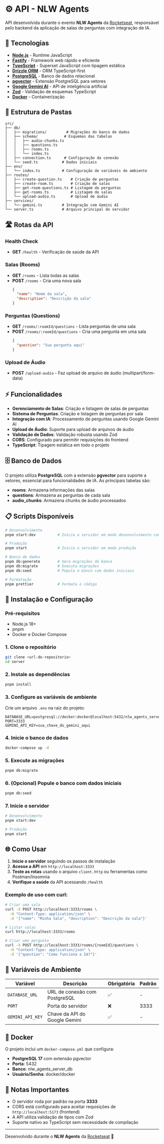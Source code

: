 # ⚙️ API - NLW Agents

API desenvolvida durante o evento **NLW Agents** da [Rocketseat](https://www.rocketseat.com.br/), responsável pelo backend da aplicação de salas de perguntas com integração de IA.

## 🚀 Tecnologias

- **[Node.js](https://nodejs.org/)** - Runtime JavaScript
- **[Fastify](https://www.fastify.io/)** - Framework web rápido e eficiente
- **[TypeScript](https://www.typescriptlang.org/)** - Superset JavaScript com tipagem estática
- **[Drizzle ORM](https://orm.drizzle.team/)** - ORM TypeScript-first
- **[PostgreSQL](https://www.postgresql.org/)** - Banco de dados relacional
- **[pgvector](https://github.com/pgvector/pgvector)** - Extensão PostgreSQL para vetores
- **[Google Gemini AI](https://ai.google.dev/)** - API de inteligência artificial
- **[Zod](https://zod.dev/)** - Validação de esquemas TypeScript
- **[Docker](https://www.docker.com/)** - Containerização

## 📁 Estrutura de Pastas

```
src/
├── db/
│   ├── migrations/         # Migrações do banco de dados
│   ├── schema/            # Esquemas das tabelas
│   │   ├── audio-chunks.ts
│   │   ├── questions.ts
│   │   ├── rooms.ts
│   │   └── index.ts
│   ├── connection.ts      # Configuração da conexão
│   └── seed.ts           # Dados iniciais
├── env/
│   └── index.ts          # Configuração de variáveis de ambiente
├── routes/
│   ├── create-question.ts    # Criação de perguntas
│   ├── create-room.ts        # Criação de salas
│   ├── get-room-questions.ts # Listagem de perguntas
│   ├── get-rooms.ts          # Listagem de salas
│   └── upload-audio.ts       # Upload de áudio
├── services/
│   └── gemini.ts         # Integração com Gemini AI
└── server.ts             # Arquivo principal do servidor
```

## 🛣️ Rotas da API

### Health Check
- **GET** `/health` - Verificação de saúde da API

### Salas (Rooms)
- **GET** `/rooms` - Lista todas as salas
- **POST** `/rooms` - Cria uma nova sala
  ```json
  {
    "name": "Nome da sala",
    "description": "Descrição da sala"
  }
  ```

### Perguntas (Questions)
- **GET** `/rooms/:roomId/questions` - Lista perguntas de uma sala
- **POST** `/rooms/:roomId/questions` - Cria uma pergunta em uma sala
  ```json
  {
    "question": "Sua pergunta aqui"
  }
  ```

### Upload de Áudio
- **POST** `/upload-audio` - Faz upload de arquivo de áudio (multipart/form-data)

## ⚡ Funcionalidades

- **Gerenciamento de Salas**: Criação e listagem de salas de perguntas
- **Sistema de Perguntas**: Criação e listagem de perguntas por sala
- **Integração com IA**: Processamento de perguntas usando Google Gemini AI
- **Upload de Áudio**: Suporte para upload de arquivos de áudio
- **Validação de Dados**: Validação robusta usando Zod
- **CORS**: Configurado para permitir requisições do frontend
- **TypeScript**: Tipagem estática em todo o projeto

## 🗄️ Banco de Dados

O projeto utiliza **PostgreSQL** com a extensão **pgvector** para suporte a vetores, essencial para funcionalidades de IA. As principais tabelas são:

- **rooms**: Armazena informações das salas
- **questions**: Armazena as perguntas de cada sala
- **audio_chunks**: Armazena chunks de áudio processados

## 📋 Scripts Disponíveis

```bash
# Desenvolvimento
pnpm start:dev          # Inicia o servidor em modo desenvolvimento com watch

# Produção
pnpm start              # Inicia o servidor em modo produção

# Banco de dados
pnpm db:generate        # Gera migrações do banco
pnpm db:migrate         # Executa migrações
pnpm db:seed            # Popula o banco com dados iniciais

# Formatação
pnpm prettier           # Formata o código
```

## 🔧 Instalação e Configuração

### Pré-requisitos
- Node.js 18+
- pnpm
- Docker e Docker Compose

### 1. Clone o repositório
```bash
git clone <url-do-repositorio>
cd server
```

### 2. Instale as dependências
```bash
pnpm install
```

### 3. Configure as variáveis de ambiente
Crie um arquivo `.env` na raiz do projeto:
```env
DATABASE_URL=postgresql://docker:docker@localhost:5432/nlw_agents_server_db
PORT=3333
GEMINI_API_KEY=sua_chave_do_gemini_aqui
```

### 4. Inicie o banco de dados
```bash
docker-compose up -d
```

### 5. Execute as migrações
```bash
pnpm db:migrate
```

### 6. (Opcional) Popule o banco com dados iniciais
```bash
pnpm db:seed
```

### 7. Inicie o servidor
```bash
# Desenvolvimento
pnpm start:dev

# Produção
pnpm start
```

## 🌐 Como Usar

1. **Inicie o servidor** seguindo os passos de instalação
2. **Acesse a API** em `http://localhost:3333`
3. **Teste as rotas** usando o arquivo `client.http` ou ferramentas como Postman/Insomnia
4. **Verifique a saúde** da API acessando `/health`

### Exemplo de uso com curl:

```bash
# Criar uma sala
curl -X POST http://localhost:3333/rooms \
  -H "Content-Type: application/json" \
  -d '{"name": "Minha Sala", "description": "Descrição da sala"}'

# Listar salas
curl http://localhost:3333/rooms

# Criar uma pergunta
curl -X POST http://localhost:3333/rooms/{roomId}/questions \
  -H "Content-Type: application/json" \
  -d '{"question": "Como funciona a IA?"}'
```

## 🔑 Variáveis de Ambiente

| Variável | Descrição | Obrigatória | Padrão |
|----------|-----------|-------------|---------|
| `DATABASE_URL` | URL de conexão com PostgreSQL | ✅ | - |
| `PORT` | Porta do servidor | ❌ | 3333 |
| `GEMINI_API_KEY` | Chave da API do Google Gemini | ✅ | - |

## 🐳 Docker

O projeto inclui um `docker-compose.yml` que configura:
- **PostgreSQL 17** com extensão pgvector
- **Porta**: 5432
- **Banco**: nlw_agents_server_db
- **Usuário/Senha**: docker/docker

## 📝 Notas Importantes

- O servidor roda por padrão na porta **3333**
- CORS está configurado para aceitar requisições de `http://localhost:5173` (frontend)
- A API utiliza validação de tipos com Zod
- Suporte nativo ao TypeScript sem necessidade de compilação

---

Desenvolvido durante o **NLW Agents** da [Rocketseat](https://www.rocketseat.com.br/) 🚀